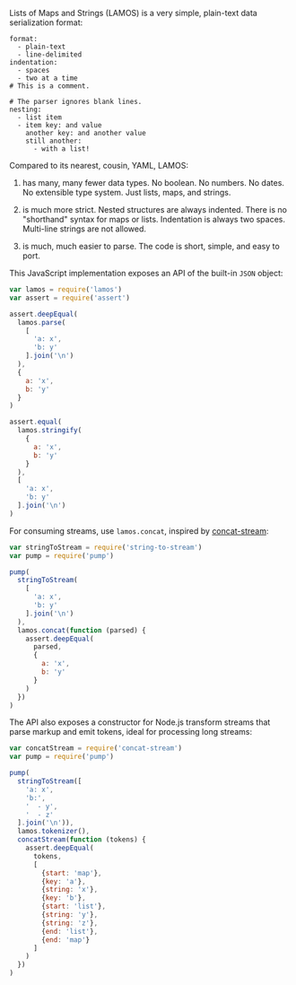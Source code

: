 Lists of Maps and Strings (LAMOS) is a very simple, plain-text data serialization format:

```lamos
format:
  - plain-text
  - line-delimited
indentation:
  - spaces
  - two at a time
# This is a comment.

# The parser ignores blank lines.
nesting:
  - list item
  - item key: and value
    another key: and another value
    still another:
      - with a list!
```

Compared to its nearest, cousin, YAML, LAMOS:

1.  has many, many fewer data types.  No boolean.  No numbers.  No dates.  No extensible type system.  Just lists, maps, and strings.

2.  is much more strict.  Nested structures are always indented.  There is no "shorthand" syntax for maps or lists.  Indentation is always two spaces.  Multi-line strings are not allowed.

3.  is much, much easier to parse.  The code is short, simple, and easy to port.

This JavaScript implementation exposes an API of the built-in `JSON` object:

```javascript
var lamos = require('lamos')
var assert = require('assert')

assert.deepEqual(
  lamos.parse(
    [
      'a: x',
      'b: y'
    ].join('\n')
  ),
  {
    a: 'x',
    b: 'y'
  }
)

assert.equal(
  lamos.stringify(
    {
      a: 'x',
      b: 'y'
    }
  ),
  [
    'a: x',
    'b: y'
  ].join('\n')
)
```

For consuming streams, use `lamos.concat`, inspired by [concat-stream](https://www.npmjs.com/package/concat-stream):

```javascript
var stringToStream = require('string-to-stream')
var pump = require('pump')

pump(
  stringToStream(
    [
      'a: x',
      'b: y'
    ].join('\n')
  ),
  lamos.concat(function (parsed) {
    assert.deepEqual(
      parsed,
      {
        a: 'x',
        b: 'y'
      }
    )
  })
)
```

The API also exposes a constructor for Node.js transform streams that parse markup and emit tokens, ideal for processing long streams:

```javascript
var concatStream = require('concat-stream')
var pump = require('pump')

pump(
  stringToStream([
    'a: x',
    'b:',
    '  - y',
    '  - z'
  ].join('\n')),
  lamos.tokenizer(),
  concatStream(function (tokens) {
    assert.deepEqual(
      tokens,
      [
        {start: 'map'},
        {key: 'a'},
        {string: 'x'},
        {key: 'b'},
        {start: 'list'},
        {string: 'y'},
        {string: 'z'},
        {end: 'list'},
        {end: 'map'}
      ]
    )
  })
)
```
